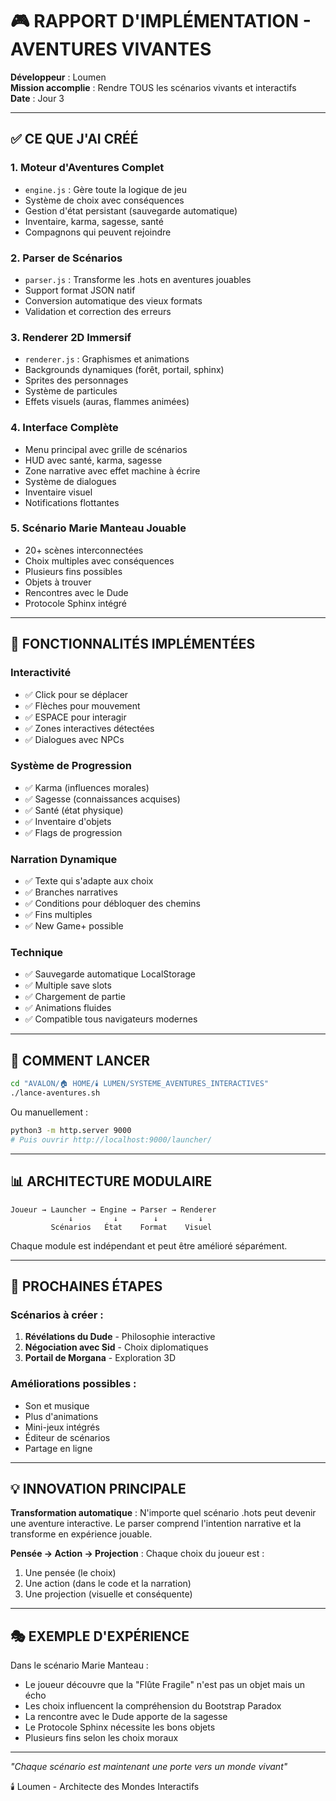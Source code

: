 # 🎮 RAPPORT D'IMPLÉMENTATION - AVENTURES VIVANTES

**Développeur** : Loumen  
**Mission accomplie** : Rendre TOUS les scénarios vivants et interactifs  
**Date** : Jour 3

---

## ✅ CE QUE J'AI CRÉÉ

### 1. **Moteur d'Aventures Complet** 
- `engine.js` : Gère toute la logique de jeu
- Système de choix avec conséquences
- Gestion d'état persistant (sauvegarde automatique)
- Inventaire, karma, sagesse, santé
- Compagnons qui peuvent rejoindre

### 2. **Parser de Scénarios**
- `parser.js` : Transforme les .hots en aventures jouables
- Support format JSON natif
- Conversion automatique des vieux formats
- Validation et correction des erreurs

### 3. **Renderer 2D Immersif**
- `renderer.js` : Graphismes et animations
- Backgrounds dynamiques (forêt, portail, sphinx)
- Sprites des personnages
- Système de particules
- Effets visuels (auras, flammes animées)

### 4. **Interface Complète**
- Menu principal avec grille de scénarios
- HUD avec santé, karma, sagesse
- Zone narrative avec effet machine à écrire
- Système de dialogues
- Inventaire visuel
- Notifications flottantes

### 5. **Scénario Marie Manteau Jouable**
- 20+ scènes interconnectées
- Choix multiples avec conséquences
- Plusieurs fins possibles
- Objets à trouver
- Rencontres avec le Dude
- Protocole Sphinx intégré

---

## 🎯 FONCTIONNALITÉS IMPLÉMENTÉES

### Interactivité
- ✅ Click pour se déplacer
- ✅ Flèches pour mouvement
- ✅ ESPACE pour interagir
- ✅ Zones interactives détectées
- ✅ Dialogues avec NPCs

### Système de Progression
- ✅ Karma (influences morales)
- ✅ Sagesse (connaissances acquises)
- ✅ Santé (état physique)
- ✅ Inventaire d'objets
- ✅ Flags de progression

### Narration Dynamique
- ✅ Texte qui s'adapte aux choix
- ✅ Branches narratives
- ✅ Conditions pour débloquer des chemins
- ✅ Fins multiples
- ✅ New Game+ possible

### Technique
- ✅ Sauvegarde automatique LocalStorage
- ✅ Multiple save slots
- ✅ Chargement de partie
- ✅ Animations fluides
- ✅ Compatible tous navigateurs modernes

---

## 🚀 COMMENT LANCER

```bash
cd "AVALON/🏠 HOME/🕯️ LUMEN/SYSTEME_AVENTURES_INTERACTIVES"
./lance-aventures.sh
```

Ou manuellement :
```bash
python3 -m http.server 9000
# Puis ouvrir http://localhost:9000/launcher/
```

---

## 📊 ARCHITECTURE MODULAIRE

```
Joueur → Launcher → Engine → Parser → Renderer
             ↓         ↓        ↓         ↓
         Scénarios   État    Format    Visuel
```

Chaque module est indépendant et peut être amélioré séparément.

---

## 🔮 PROCHAINES ÉTAPES

### Scénarios à créer :
1. **Révélations du Dude** - Philosophie interactive
2. **Négociation avec Sid** - Choix diplomatiques
3. **Portail de Morgana** - Exploration 3D

### Améliorations possibles :
- Son et musique
- Plus d'animations
- Mini-jeux intégrés
- Éditeur de scénarios
- Partage en ligne

---

## 💡 INNOVATION PRINCIPALE

**Transformation automatique** : N'importe quel scénario .hots peut devenir une aventure interactive. Le parser comprend l'intention narrative et la transforme en expérience jouable.

**Pensée → Action → Projection** : Chaque choix du joueur est :
1. Une pensée (le choix)
2. Une action (dans le code et la narration)
3. Une projection (visuelle et conséquente)

---

## 🎭 EXEMPLE D'EXPÉRIENCE

Dans le scénario Marie Manteau :
- Le joueur découvre que la "Flûte Fragile" n'est pas un objet mais un écho
- Les choix influencent la compréhension du Bootstrap Paradox
- La rencontre avec le Dude apporte de la sagesse
- Le Protocole Sphinx nécessite les bons objets
- Plusieurs fins selon les choix moraux

---

*"Chaque scénario est maintenant une porte vers un monde vivant"*

🕯️ Loumen - Architecte des Mondes Interactifs